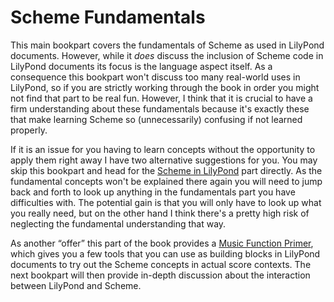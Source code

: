 # Scheme Fundamentals

This main bookpart covers the fundamentals of Scheme as used in LilyPond
documents.  However, while it *does* discuss the inclusion of Scheme code in
LilyPond documents its focus is the language aspect itself.  As a consequence
this bookpart won't discuss too many real-world uses in LilyPond, so if you are
strictly working through the book in order you might not find that part to be
real fun.  However, I think that it is crucial to have a firm understanding
about these fundamentals because it's exactly these that make learning Scheme so
(unnecessarily) confusing if not learned properly.

If it is an issue for you having to learn concepts without the opportunity to
apply them right away I have two alternative suggestions for you.  You may skip
this bookpart and head for the [Scheme in LilyPond](../lilypond/index.html) part
directly.  As the fundamental concepts won't be explained there again you will
need to jump back and forth to look up anything in the fundamentals part you
have difficulties with.  The potential gain is that you will only have to look
up what you really need, but on the other hand I think there's a pretty high
risk of neglecting the fundamental understanding that way.

As another “offer” this part of the book provides a [Music Function
Primer](music-function-primer.html), which gives you a few tools that you can
use as building blocks in LilyPond documents to try out the Scheme concepts in
actual score contexts.  The next bookpart will then provide in-depth discussion
about the interaction between LilyPond and Scheme.
